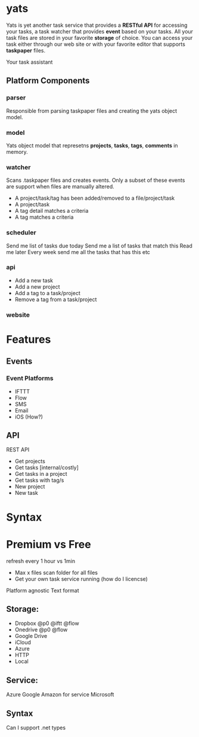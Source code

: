 # yats

Yats is yet another task service that provides a **RESTful API** for accessing your tasks, a task watcher that provides **event** based on your tasks. All your task files are stored in your favorite **storage** of choice. You can access your task either through our web site or with your favorite editor that supports **taskpaper** files.

Your task assistant

## Platform Components

### parser
Responsible from parsing taskpaper files and creating the yats object model.

### model
Yats object model that represetns **projects**, **tasks**, **tags**, **comments** in memory.

### watcher
Scans .taskpaper files and creates events. Only a subset of these events are support when files are manually altered.

- A project/task/tag has been added/removed to a file/project/task 
- A project/task 
- A tag detail matches a criteria
- A tag matches a criteria

### scheduler
Send me list of tasks due today
Send me a list of tasks that match this
Read me later
Every week send me all the tasks that has this etc

### api
- Add a new task
- Add a new project
- Add a tag to a task/project
- Remove a tag from a task/project

### website

# Features

## Events

### Event Platforms
- IFTTT
- Flow
- SMS
- Email
- iOS (How?)

## API
REST API

- Get projects
- Get tasks [internal/costly] 
- Get tasks in a project
- Get tasks with tag/s
- New project
- New task
 
# Syntax

# Premium vs Free
refresh every 1 hour vs 1min
- Max x files scan folder for all files
- Get your own task service running (how do I licencse)


Platform agnostic
Text format

## Storage:
- Dropbox @p0  @iftt @flow
- Onedrive @p0 @flow
- Google Drive
- iCloud
- Azure
- HTTP
- Local

## Service:
Azure
Google
Amazon for service
Microsoft 

## Syntax
Can I support .net types
	